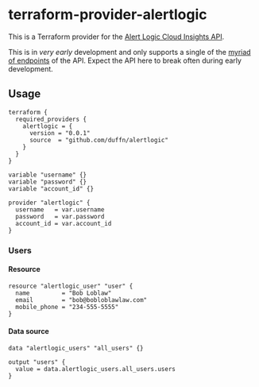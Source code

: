 # terraform-provider-alertlogic

This is a Terraform provider for the [Alert Logic Cloud Insights API](https://console.cloudinsight.alertlogic.com/api/#/).

This is in _very early_ development and only supports a single of the [myriad of endpoints](https://console.cloudinsight.alertlogic.com/api/#/) of the API. Expect the API here to break often during early development.

## Usage

```hcl
terraform {
  required_providers {
    alertlogic = {
      version = "0.0.1"
      source  = "github.com/duffn/alertlogic"
    }
  }
}

variable "username" {}
variable "password" {}
variable "account_id" {}

provider "alertlogic" {
  username   = var.username
  password   = var.password
  account_id = var.account_id
}
```

### Users

#### Resource

```hcl
resource "alertlogic_user" "user" {
  name         = "Bob Loblaw"
  email        = "bob@bobloblawlaw.com"
  mobile_phone = "234-555-5555"
}
```

#### Data source

```hcl
data "alertlogic_users" "all_users" {}

output "users" {
  value = data.alertlogic_users.all_users.users
}
```
